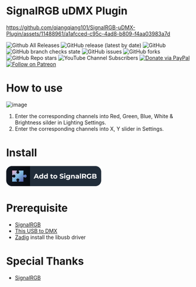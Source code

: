 # SignalRGB uDMX Plugin

https://github.com/qiangqiang101/SignalRGB-uDMX-Plugin/assets/11488961/a1afcced-c95c-4ad8-b809-f4aa03983a7d

![Github All Releases](https://img.shields.io/github/downloads/qiangqiang101/SignalRGB-uDMX-Plugin/total.svg)
![GitHub release (latest by date)](https://img.shields.io/github/v/release/qiangqiang101/SignalRGB-uDMX-Plugin)
![GitHub](https://img.shields.io/github/license/qiangqiang101/SignalRGB-uDMX-Plugin)
![GitHub branch checks state](https://img.shields.io/github/checks-status/qiangqiang101/SignalRGB-uDMX-Plugin/master)
![GitHub issues](https://img.shields.io/github/issues/qiangqiang101/SignalRGB-uDMX-Plugin)
![GitHub forks](https://img.shields.io/github/forks/qiangqiang101/SignalRGB-uDMX-Plugin?style=social)
![GitHub Repo stars](https://img.shields.io/github/stars/qiangqiang101/SignalRGB-uDMX-Plugin?style=social)
![YouTube Channel Subscribers](https://img.shields.io/youtube/channel/subscribers/UCAZlasvEy1euunP1M7nwj5Q?style=social)
[![Donate via PayPal](https://img.shields.io/badge/Donate-Paypal-brightgreen)](https://paypal.me/imnotmental)
[![Follow on Patreon](https://img.shields.io/badge/Donate-Patreon-orange)](https://www.patreon.com/imnotmental)

# How to use
![image](https://github.com/qiangqiang101/SignalRGB-uDMX-Plugin/assets/11488961/4dcaa557-19d6-4f67-b7da-6c60c1323c9f)
1. Enter the corresponding channels into Red, Green, Blue, White & Brightness silder in Lighting Settings.
2. Enter the corresponding channels into X, Y slider in Settings.

# Install
[![Click here to add this repo to SignalRGB](https://raw.githubusercontent.com/SRGBmods/QMK-Images/main/images/add-to-signalrgb.png)](https://srgbmods.net/s?p=addon/install?url=https://github.com/qiangqiang101/SignalRGB-uDMX-Plugin)

# Prerequisite
- [SignalRGB](https://signalrgb.com/download/)
- [This USB to DMX](https://www.aliexpress.com/item/1005006257062027.html)
- [Zadig](https://zadig.akeo.ie/downloads/) install the libusb driver

# Special Thanks
- [SignalRGB](https://signalrgb.com/download/)
  
